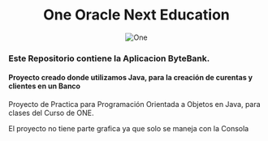 <div align="center">

# One Oracle Next Education
![One](https://i.postimg.cc/wxQsp28g/One-1.png)
 
</div>

<h3>Este Repositorio contiene la Aplicacion ByteBank.</h3>

<h4>Proyecto creado donde utilizamos Java, para la creación de curentas y clientes en un Banco</h4>

Proyecto de Practica para Programación Orientada a Objetos en Java, para clases del Curso de ONE.

El proyecto no tiene parte grafica ya que solo se maneja con la Consola
